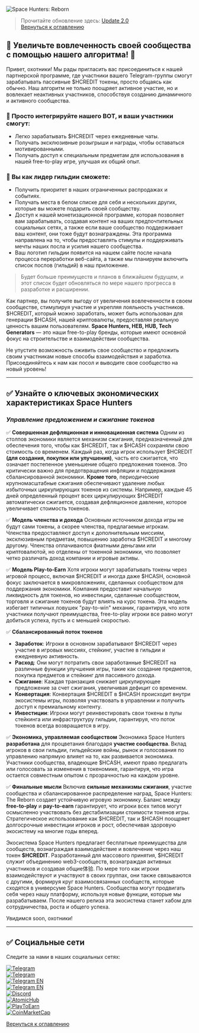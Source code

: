 ![Space Hunters: Reborn](../../../static/img/chattoearn.jpg)

> Прочитайте обновление здесь: [Update 2.0](https://t.me/spacehuntersnews/124)  
[Вернуться к оглавлению](../../../index.md)

## 💠 Увеличьте вовлеченность своей сообщества с помощью нашего алгоритма! 💠

Привет, охотники! Мы рады пригласить вас присоединиться к нашей партнерской программе, где участники вашего Telegram-группы смогут зарабатывать пассивные $HCREDIT токены, просто общаясь как обычно. Наш алгоритм не только поощряет активное участие, но и вовлекает неактивных участников, способствуя созданию динамичного и активного сообщества.

### 💠 **Просто интегрируйте нашего BOT, и ваши участники смогут:**
  * Легко зарабатывать $HCREDIT через ежедневные чаты.
  * Получать эксклюзивные розыгрыши и награды, чтобы оставаться мотивированными.
  * Получать доступ к специальным предметам для использования в нашей free-to-play игре, улучшая их общий опыт.

### 💠 **Вы как лидер гильдии сможете:** 
  * Получить приоритет в наших ограниченных распродажах и событиях.
  * Получать места в белом списке для себя и нескольких других, которые вы можете подарить своей сообществу.
  * Доступ к нашей монетизационной программе, которая позволяет вам зарабатывать, создавая контент на ваших предпочтительных социальных сетях, а также если ваше сообщество поддерживает ваш контент, они тоже будут вознаграждены. Эта программа направлена на то, чтобы предоставлять стимулы и поддерживать мечты наших посла и усилия нашего сообщества.
  * Ваш логотип гильдии появится на нашем сайте после начала процесса переработки веб-сайта, а также мы планируем включить список послов (гильдий) в наш приложение.
  > Будет больше преимуществ и планов в ближайшем будущем, и этот список будет обновляться по мере нашего прогресса в разработке и расширении.

Как партнер, вы получите выгоду от увеличения вовлеченности в своем сообществе, стимулируя участие и укрепляя лояльность участников. $HCREDIT, который можно заработать, может быть использован для генерации $HCASH, нашей криптовалюты, предоставляя реальную ценность вашим пользователям. **Space Hunters, HEB, HUB, Tech Generators** — это наши free-to-play бренды, которые имеют основной фокус на строительстве и взаимодействии сообщества.

Не упустите возможность оживить свое сообщество и предложить своим участникам новые способы взаимодействия и заработка. Присоединяйтесь к нам как посол и выводите свое сообщество на новый уровень!

---

## ✅ Узнайте о ключевых экономических характеристиках Space Hunters

### *Управление предложением и сжигание токенов*
✅ **Совершенная дефляционная и инновационная система**
Одним из столпов экономики является механизм сжигания, предназначенный для обеспечения того, чтобы как $HCREDIT, так и $HCASH сохраняли свою стоимость со временем. Каждый раз, когда игрок использует $HCREDIT **(для создания, покупки или улучшения)**, часть его сжигается, что означает постепенное уменьшение общего предложения токенов. Это критически важно для предотвращения инфляции и поддержания сбалансированной экономики.
**Кроме того**, периодические крупномасштабные сжигания обеспечивают удаление любых избыточных циркулирующих токенов из системы. Например, каждые 45 дней определенный процент всех циркулирующих $HCREDIT автоматически сжигается, создавая дефляционное давление, которое увеличивает стоимость токенов.

✅ **Модель членства и дохода**
Основным источником дохода игры не будут сами токены, а скорее членства, предлагаемые игрокам. Членства предоставляют доступ к дополнительным миссиям, эксклюзивным предметам, повышению заработка $HCREDIT и многому другому. Членства оплачиваются фиатными деньгами или криптовалютой, но отделены от токенной экономики, что позволяет четко различать доход компании и игровые активы.

✅ **Модель Play-to-Earn**
Хотя игроки могут зарабатывать токены через игровой процесс, включая $HCREDIT и иногда даже $HCASH, основной фокус заключается в микровложениях, сделанных сообществом для поддержания экономики. Компания предоставит начальную ликвидность для токенов, но инвестиции, сделанные сообществом, торговля и сжигание токенов будут влиять на курс токена.
Эта модель избегает типичных ловушек "pay-to-win" механик, гарантируя, что хотя участники получают преимущества, free-to-play игроки все равно могут добиться успеха, пусть и с меньшей скоростью.

✅ **Сбалансированный поток токенов**
- **Заработок**: Игроки в основном зарабатывают $HCREDIT через участие в игровых миссиях, стейкинг, участие в гильдии и ежедневную активность.
- **Расход**: Они могут потратить свои заработанные $HCREDIT на различные функции улучшения игры, такие как создание предметов, покупка предметов и стейкинг для пассивного дохода.
- **Сжигание**: Каждая транзакция снижает циркулирующее предложение за счет сжигания, увеличивая дефицит со временем.
- **Конвертация**: Конвертация $HCREDIT в $HCASH происходит внутри экосистемы игры, позволяя участвовать в управлении и получить доступ к премиальному контенту.
- **Инвестиции**: Игроки могут реинвестировать свои токены в пулы стейкинга или инфраструктуру гильдии, гарантируя, что поток токенов всегда возвращается в игру.

✅ **Экономика, управляемая сообществом**
Экономика Space Hunters **разработана** для процветания благодаря **участие сообщества**. Вклад игроков в свои гильдии, гильдейские войны, рынок и голосования по управлению напрямую влияет на то, как развивается экономика. Участники сообщества, владеющие $HCASH, имеют право предлагать или голосовать за изменения в токеномике, гарантируя, что игра остается совместным опытом с прозрачностью на каждом уровне.

✅ **Финальные мысли**
Включив **сильные механизмы сжигания**, участие сообщества и сбалансированное распределение наград, Space Hunters: The Reborn создает устойчивую игровую экономику. Баланс между **free-to-play** и **pay-to-earn** гарантирует, что игроки всех типов могут осмысленно участвовать без дестабилизации стоимости токенов игры. Стратегическое использование как $HCREDIT, так и $HCASH поощряет долгосрочные инвестиции игроков и рост, обеспечивая здоровую экосистему на многие годы вперед.

Экосистема Space Hunters предлагает бесплатные преимущества для сообществ, вознаграждая взаимодействие и вовлечение через наш токен **$HCREDIT**. Разработанный для массового принятия, $HCREDIT служит объединению web3-сообществ, вознаграждая активных участников и создавая общие体验. По мере того как игроки взаимодействуют и участвуют в своих группах, они также связываются с другими, формируя круг взаимосвязанных сообществ, которые сходятся в универсуме Space Hunters. Сообщества могут продвигать себя через нашу платформу, используя новые функции, которые мы разрабатываем. После нашего релиза эта экосистема станет хабом для сотрудничества, роста и общего успеха.

Увидимся soon, охотники!

---

## ✅ Социальные сети
Следите за нами в наших социальных сетях:

[![Telegram](https://img.shields.io/badge/Telegram-BOT-26A5E4?style=plastic&logo=telegram)](https://t.me/SpaceHuntersBot)  
[![Telegram](https://img.shields.io/badge/Telegram-Announcements-26A5E4?style=plastic&logo=telegram)](https://t.me/spacehuntersnews)  
[![Telegram EN](https://img.shields.io/badge/Telegram-Chat%20ENG-2CA5E0?style=plastic&logo=telegram)](https://t.me/spacehunterss)  
[![Telegram EN](https://img.shields.io/badge/Telegram-Chat%20ESP-2CA5E0?style=plastic&logo=telegram)](https://t.me/shspanish)  
[![Discord](https://img.shields.io/badge/Discord-Space%20Hunters-7289DA?style=plastic&logo=discord)](https://discord.gg/wpmzyJM9xb)  
[![AtomicHub](https://img.shields.io/badge/AtomicHub-Space%20Hunters-EE474C?style=plastic&logo=atomichub)](https://wax.atomichub.io/explorer/collection/wax-mainnet/spacehunterz)  
[![PlayToEarn](https://img.shields.io/badge/PlayToEarn-Space%20Hunters-34C759?style=plastic&logo=playtoearn)](https://playtoearn.com/blockchaingame/space-hunters-the-reborn?rel=search)  
[![CoinMarketCap](https://img.shields.io/badge/CoinMarketCap-NFTSpaceHunters-03C9A9?style=plastic&logo=coinmarketcap)](https://coinmarketcap.com/community/profile/nftspacehunters/)

[Вернуться к оглавлению](../../../index.md)
